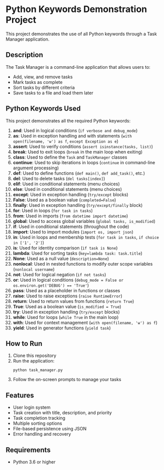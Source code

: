 # Python Keywords Demonstration Project

This project demonstrates the use of all Python keywords through a Task Manager application.

## Description

The Task Manager is a command-line application that allows users to:
- Add, view, and remove tasks
- Mark tasks as complete
- Sort tasks by different criteria
- Save tasks to a file and load them later

## Python Keywords Used

This project demonstrates all the required Python keywords:

1. **and**: Used in logical conditions (`if verbose and debug_mode`)
2. **as**: Used in exception handling and with statements (`with open(filename, 'w') as f`, `except Exception as e`)
3. **assert**: Used to verify conditions (`assert isinstance(tasks, list)`)
4. **break**: Used to exit loops (`break` in the main loop when exiting)
5. **class**: Used to define the `Task` and `TaskManager` classes
6. **continue**: Used to skip iterations in loops (`continue` in command-line argument processing)
7. **def**: Used to define functions (`def main()`, `def add_task()`, etc.)
8. **del**: Used to delete tasks (`del tasks[index]`)
9. **elif**: Used in conditional statements (menu choices)
10. **else**: Used in conditional statements (menu choices)
11. **except**: Used in exception handling (`try/except` blocks)
12. **False**: Used as a boolean value (`completed=False`)
13. **finally**: Used in exception handling (`try/except/finally` block)
14. **for**: Used in loops (`for task in tasks`)
15. **from**: Used in imports (`from datetime import datetime`)
16. **global**: Used to access global variables (`global tasks, is_modified`)
17. **if**: Used in conditional statements (throughout the code)
18. **import**: Used to import modules (`import os, import json`)
19. **in**: Used in loops and membership tests (`for task in tasks`, `if choice in ['1', '2']`)
20. **is**: Used for identity comparison (`if task is None`)
21. **lambda**: Used for sorting tasks (`key=lambda task: task.title`)
22. **None**: Used as a null value (`description=None`)
23. **nonlocal**: Used in nested functions to modify outer scope variables (`nonlocal username`)
24. **not**: Used for logical negation (`if not tasks`)
25. **or**: Used in logical conditions (`debug_mode = False or os.environ.get('DEBUG') == 'True'`)
26. **pass**: Used as a placeholder in functions or classes
27. **raise**: Used to raise exceptions (`raise RuntimeError`)
28. **return**: Used to return values from functions (`return True`)
29. **True**: Used as a boolean value (`is_modified = True`)
30. **try**: Used in exception handling (`try/except` blocks)
31. **while**: Used for loops (`while True` in the main loop)
32. **with**: Used for context management (`with open(filename, 'w') as f`)
33. **yield**: Used in generator functions (`yield task`)

## How to Run

1. Clone this repository
2. Run the application:
   ```
   python task_manager.py
   ```
3. Follow the on-screen prompts to manage your tasks

## Features

- User login system
- Task creation with title, description, and priority
- Task completion tracking
- Multiple sorting options
- File-based persistence using JSON
- Error handling and recovery

## Requirements

- Python 3.6 or higher

